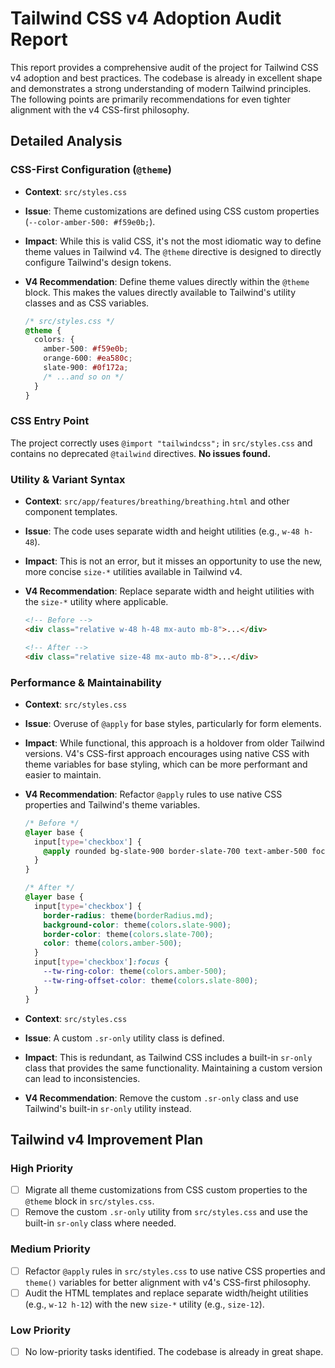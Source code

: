 # Tailwind CSS v4 Adoption Audit Report

This report provides a comprehensive audit of the project for Tailwind CSS v4 adoption and best practices. The codebase is already in excellent shape and demonstrates a strong understanding of modern Tailwind principles. The following points are primarily recommendations for even tighter alignment with the v4 CSS-first philosophy.

## Detailed Analysis

### CSS-First Configuration (`@theme`)

*   **Context**: `src/styles.css`
*   **Issue**: Theme customizations are defined using CSS custom properties (`--color-amber-500: #f59e0b;`).
*   **Impact**: While this is valid CSS, it's not the most idiomatic way to define theme values in Tailwind v4. The `@theme` directive is designed to directly configure Tailwind's design tokens.
*   **V4 Recommendation**: Define theme values directly within the `@theme` block. This makes the values directly available to Tailwind's utility classes and as CSS variables.

    ```css
    /* src/styles.css */
    @theme {
      colors: {
        amber-500: #f59e0b;
        orange-600: #ea580c;
        slate-900: #0f172a;
        /* ...and so on */
      }
    }
    ```

### CSS Entry Point

The project correctly uses `@import "tailwindcss";` in `src/styles.css` and contains no deprecated `@tailwind` directives. **No issues found.**

### Utility & Variant Syntax

*   **Context**: `src/app/features/breathing/breathing.html` and other component templates.
*   **Issue**: The code uses separate width and height utilities (e.g., `w-48 h-48`).
*   **Impact**: This is not an error, but it misses an opportunity to use the new, more concise `size-*` utilities available in Tailwind v4.
*   **V4 Recommendation**: Replace separate width and height utilities with the `size-*` utility where applicable.

    ```html
    <!-- Before -->
    <div class="relative w-48 h-48 mx-auto mb-8">...</div>

    <!-- After -->
    <div class="relative size-48 mx-auto mb-8">...</div>
    ```

### Performance & Maintainability

*   **Context**: `src/styles.css`
*   **Issue**: Overuse of `@apply` for base styles, particularly for form elements.
*   **Impact**: While functional, this approach is a holdover from older Tailwind versions. V4's CSS-first approach encourages using native CSS with theme variables for base styling, which can be more performant and easier to maintain.
*   **V4 Recommendation**: Refactor `@apply` rules to use native CSS properties and Tailwind's theme variables.

    ```css
    /* Before */
    @layer base {
      input[type='checkbox'] {
        @apply rounded bg-slate-900 border-slate-700 text-amber-500 focus:ring-amber-500 focus:ring-offset-slate-800;
      }
    }

    /* After */
    @layer base {
      input[type='checkbox'] {
        border-radius: theme(borderRadius.md);
        background-color: theme(colors.slate-900);
        border-color: theme(colors.slate-700);
        color: theme(colors.amber-500);
      }
      input[type='checkbox']:focus {
        --tw-ring-color: theme(colors.amber-500);
        --tw-ring-offset-color: theme(colors.slate-800);
      }
    }
    ```

*   **Context**: `src/styles.css`
*   **Issue**: A custom `.sr-only` utility class is defined.
*   **Impact**: This is redundant, as Tailwind CSS includes a built-in `sr-only` class that provides the same functionality. Maintaining a custom version can lead to inconsistencies.
*   **V4 Recommendation**: Remove the custom `.sr-only` class and use Tailwind's built-in `sr-only` utility instead.

## Tailwind v4 Improvement Plan

### High Priority
- [ ] Migrate all theme customizations from CSS custom properties to the `@theme` block in `src/styles.css`.
- [ ] Remove the custom `.sr-only` utility from `src/styles.css` and use the built-in `sr-only` class where needed.

### Medium Priority
- [ ] Refactor `@apply` rules in `src/styles.css` to use native CSS properties and `theme()` variables for better alignment with v4's CSS-first philosophy.
- [ ] Audit the HTML templates and replace separate width/height utilities (e.g., `w-12 h-12`) with the new `size-*` utility (e.g., `size-12`).

### Low Priority
- [ ] No low-priority tasks identified. The codebase is already in great shape.
